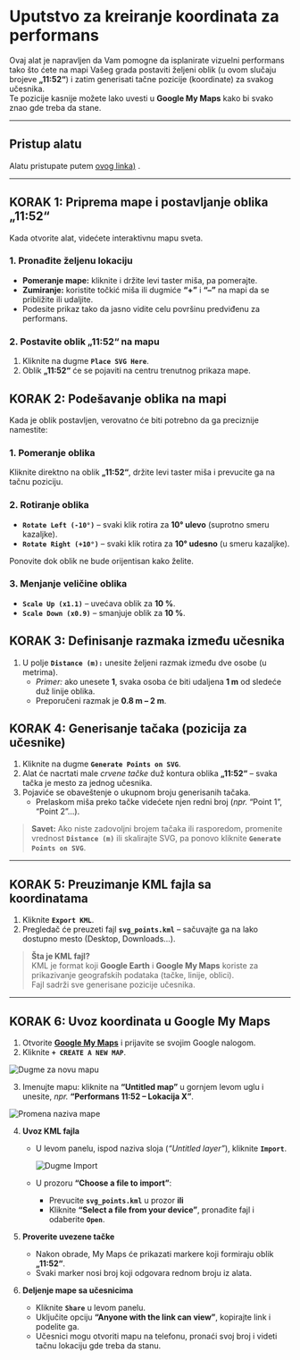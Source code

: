 # Uputstvo za kreiranje koordinata za performans

Ovaj alat je napravljen da Vam pomogne da isplanirate vizuelni performans tako što ćete na mapi Vašeg grada postaviti željeni oblik (u ovom slučaju brojeve **„11:52“**) i zatim generisati tačne pozicije (koordinate) za svakog učesnika.  
Te pozicije kasnije možete lako uvesti u **Google My Maps** kako bi svako znao gde treba da stane.

---

## Pristup alatu

Alatu pristupate putem [ovog linka)](https://osvetlimrak.github.io/) .  

---

## KORAK 1: Priprema mape i postavljanje oblika **„11:52“**

Kada otvorite alat, videćete interaktivnu mapu sveta.

### 1. Pronađite željenu lokaciju

* **Pomeranje mape:** kliknite i držite levi taster miša, pa pomerajte.  
* **Zumiranje:** koristite točkić miša ili dugmiće **“+”** i **“–”** na mapi da se približite ili udaljite.  
* Podesite prikaz tako da jasno vidite celu površinu predviđenu za performans.

### 2. Postavite oblik **„11:52“** na mapu

1. Kliknite na dugme **`Place SVG Here`**.  
2. Oblik **„11:52“** će se pojaviti na centru trenutnog prikaza mape.  

## KORAK 2: Podešavanje oblika na mapi

Kada je oblik postavljen, verovatno će biti potrebno da ga preciznije namestite:

### 1. Pomeranje oblika

Kliknite direktno na oblik **„11:52“**, držite levi taster miša i prevucite ga na tačnu poziciju.

### 2. Rotiranje oblika

* **`Rotate Left (-10°)`** – svaki klik rotira za **10° ulevo** (suprotno smeru kazaljke).  
* **`Rotate Right (+10°)`** – svaki klik rotira za **10° udesno** (u smeru kazaljke).

Ponovite dok oblik ne bude orijentisan kako želite.

### 3. Menjanje veličine oblika

* **`Scale Up (x1.1)`** – uvećava oblik za **10 %**.  
* **`Scale Down (x0.9)`** – smanjuje oblik za **10 %**.

## KORAK 3: Definisanje razmaka između učesnika

1. U polje **`Distance (m):`** unesite željeni razmak između dve osobe (u metrima).  
   * *Primer:* ako unesete **1**, svaka osoba će biti udaljena **1 m** od sledeće duž linije oblika.  
   * Preporučeni razmak je **0.8 m – 2 m**.

## KORAK 4: Generisanje tačaka (pozicija za učesnike)

1. Kliknite na dugme **`Generate Points on SVG`**.  
2. Alat će nacrtati male *crvene tačke* duž kontura oblika **„11:52“** – svaka tačka je mesto za jednog učesnika.  
3. Pojaviće se obaveštenje o ukupnom broju generisanih tačaka.  
   * Prelaskom miša preko tačke videćete njen redni broj (*npr.* “Point 1”, “Point 2”…).

> **Savet:** Ako niste zadovoljni brojem tačaka ili rasporedom, promenite vrednost **`Distance (m)`** ili skalirajte SVG, pa ponovo kliknite **`Generate Points on SVG`**.

---

## KORAK 5: Preuzimanje KML fajla sa koordinatama

1. Kliknite **`Export KML`**.  
2. Pregledač će preuzeti fajl **`svg_points.kml`** – sačuvajte ga na lako dostupno mesto (Desktop, Downloads…).

> **Šta je KML fajl?**  
> KML je format koji **Google Earth** i **Google My Maps** koriste za prikazivanje geografskih podataka (tačke, linije, oblici).  
> Fajl sadrži sve generisane pozicije učesnika.

---

## KORAK 6: Uvoz koordinata u Google My Maps

1. Otvorite **[Google My Maps](https://www.google.com/mymaps)** i prijavite se svojim Google nalogom.  
2. Kliknite **`+ CREATE A NEW MAP`**.  

![Dugme za novu mapu](https://i.imgur.com/s0YwQZk.png)

3. Imenujte mapu: kliknite na **“Untitled map”** u gornjem levom uglu i unesite, *npr.* **“Performans 11:52 – Lokacija X”**.

![Promena naziva mape](https://i.imgur.com/d3rW0W7.png)

4. **Uvoz KML fajla**

   * U levom panelu, ispod naziva sloja (*“Untitled layer”*), kliknite **`Import`**.  

     ![Dugme Import](https://i.imgur.com/9qY9vE7.png)

   * U prozoru **“Choose a file to import”**:
     * Prevucite **`svg_points.kml`** u prozor **ili**
     * Kliknite **“Select a file from your device”**, pronađite fajl i odaberite **`Open`**.

5. **Proverite uvezene tačke**

   * Nakon obrade, My Maps će prikazati markere koji formiraju oblik **„11:52“**.  
   * Svaki marker nosi broj koji odgovara rednom broju iz alata.

6. **Deljenje mape sa učesnicima**

   * Kliknite **`Share`** u levom panelu.  
   * Uključite opciju **“Anyone with the link can view”**, kopirajte link i podelite ga.  
   * Učesnici mogu otvoriti mapu na telefonu, pronaći svoj broj i videti tačnu lokaciju gde treba da stanu.
